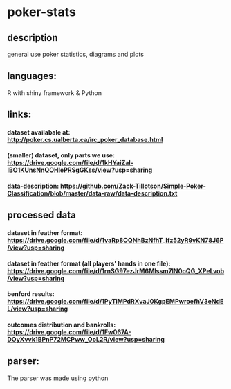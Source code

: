 # poker-stats

## description
general use poker statistics, diagrams and plots

## languages: 
R with shiny framework & Python

## links:
#### dataset availabale at: http://poker.cs.ualberta.ca/irc_poker_database.html
#### (smaller) dataset, only parts we use: https://drive.google.com/file/d/1kHYaiZal-IBO1KUnsNnQOHIePRSgGKss/view?usp=sharing
#### data-description: https://github.com/Zack-Tillotson/Simple-Poker-Classification/blob/master/data-raw/data-description.txt

## processed data
#### dataset in feather format: https://drive.google.com/file/d/1vaRp8OQNhBzNfhT_Ifz52yR9vKN78J6P/view?usp=sharing
#### dataset in feather format (all players' hands in one file): https://drive.google.com/file/d/1rnSG97ezJrM6Mlssm7lN0oQG_XPeLvob/view?usp=sharing
#### benford results: https://drive.google.com/file/d/1PyTiMPdRXvaJ0KgpEMPwroefhV3eNdEL/view?usp=sharing
#### outcomes distribution and bankrolls: https://drive.google.com/file/d/1Fw067A-DOyXvvk1BPnP72MCPww_OoL2R/view?usp=sharing

## parser:
The parser was made using python
